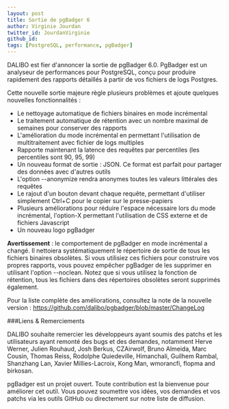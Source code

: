 ```yaml
---
layout: post
title: Sortie de pgBadger 6
author: Virginie Jourdan
twitter_id: JourdanVirginie
github_id: 
tags: [PostgreSQL, performance, pgBadger]
---
```


DALIBO est fier d'annoncer la sortie de pgBadger 6.0.
PgBadger est un analyseur de performances pour PostgreSQL, conçu pour produire rapidement des rapports détaillés à partir de vos fichiers de logs Postgres.

<!--MORE-->

Cette nouvelle sortie majeure règle plusieurs problèmes et ajoute quelques nouvelles fonctionnalités :

* Le nettoyage automatique de fichiers binaires en mode incrémental
* Le traitement automatique de rétention avec un nombre maximal de semaines pour conserver des rapports
* L'amélioration du mode incrémental en permettant l'utilisation de multitraitement avec fichier de logs multiples    
* Rapporte maintenant la latence des requêtes par percentiles (les percentiles sont 90, 95, 99)
* Un nouveau format de sortie : JSON. Ce format est parfait pour partager des données avec d'autres outils
* L'option --anonymize rendra anonymes toutes les valeurs littérales des requêtes
* Le rajout d'un bouton devant chaque requête, permettant d'utiliser simplement Ctrl+C pour le copier sur le presse-papiers
* Plusieurs améliorations pour réduire l'espace nécessaire lors du mode incrémental, l'option-X permettant l'utilisation de CSS externe et de fichiers Javascript
* Un nouveau logo pgBadger 

**Avertissement** : le comportement de pgBadger en mode incrémental a changé. Il nettoiera systématiquement le répertoire de sortie de tous les fichiers binaires obsolètes. Si vous utilisiez ces fichiers pour construire vos propres rapports, vous pouvez empêcher pgBadger de les supprimer en utilisant l'option --noclean. Notez que si vous utilisez la fonction de rétention, tous les fichiers dans des répertoires obsolètes seront supprimés également.

Pour la liste complète des améliorations, consultez la note de la nouvelle version :
https://github.com/dalibo/pgbadger/blob/master/ChangeLog

###Liens & Remerciements

DALIBO souhaite remercier les développeurs ayant soumis des patchs et les utilisateurs ayant remonté des bugs et des demandes, notamment Herve Werner, Julien Rouhaud, Josh Berkus, CZAirwolf, Bruno Almeida, Marc Cousin, Thomas Reiss, Rodolphe Quiedeville, Himanchali, Guilhem Rambal, Shanzhang Lan, Xavier Millies-Lacroix, Kong Man, wmorancfi, flopma and birkosan.

pgBadger est un projet ouvert. Toute contribution est la bienvenue pour améliorer cet outil.
Vous pouvez soumettre vos idées, vos demandes et vos patchs via les outils GitHub ou directement sur notre liste de diffusion.
